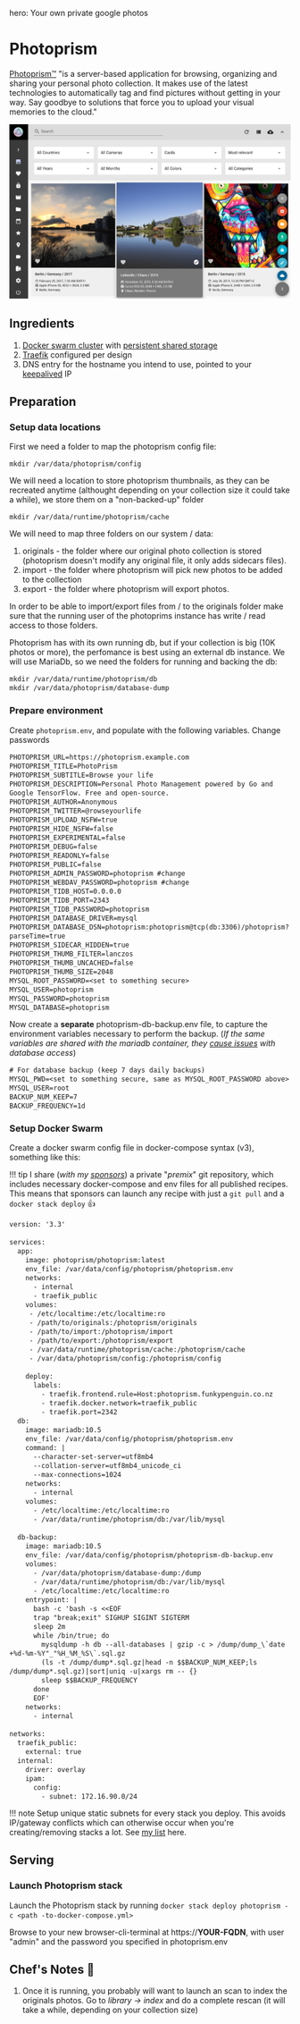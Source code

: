 hero: Your own private google photos

# Photoprism

[Photoprism™](https://github.com/photoprism/photoprism) "is a server-based application for browsing, organizing and sharing your personal photo collection. It makes use of the latest technologies to automatically tag and find pictures without getting in your way. Say goodbye to solutions that force you to upload your visual memories to the cloud."


![Photoprism Screenshot](../images/photoprism.png)

## Ingredients

1. [Docker swarm cluster](/ha-docker-swarm/design/) with [persistent shared storage](/ha-docker-swarm/shared-storage-ceph.md)
2. [Traefik](/ha-docker-swarm/traefik_public) configured per design
3. DNS entry for the hostname you intend to use, pointed to your [keepalived](ha-docker-swarm/keepalived/) IP

## Preparation

### Setup data locations

First we need a folder to map the photoprism config file:
```
mkdir /var/data/photoprism/config
```

We will need a location to store photoprism thumbnails, as they can be recreated anytime (althought depending on your collection size it could take a while), we store them on a "non-backed-up" folder

```
mkdir /var/data/runtime/photoprism/cache
```

We will need to map three folders on our system / data:

1. originals - the folder where our original photo collection is stored (photoprism doesn't modify any original file, it only adds sidecars files).
2. import - the folder where photoprism will pick new photos to be added to the collection
3. export - the folder where photoprism will export photos.
  
In order to be able to import/export files from / to  the originals folder make sure that the running user of the photoprims instance has write / read access to those folders.

Photoprism has with its own running db, but if your collection is big (10K photos or more), the perfomance is best using an external db instance. We will use MariaDb, so we need the folders for running and backing the db:

```
mkdir /var/data/runtime/photoprism/db
mkdir /var/data/photoprism/database-dump
```

### Prepare environment

Create ```photoprism.env```, and populate with the following variables. Change passwords

```
PHOTOPRISM_URL=https://photoprism.example.com
PHOTOPRISM_TITLE=PhotoPrism
PHOTOPRISM_SUBTITLE=Browse your life
PHOTOPRISM_DESCRIPTION=Personal Photo Management powered by Go and Google TensorFlow. Free and open-source.
PHOTOPRISM_AUTHOR=Anonymous
PHOTOPRISM_TWITTER=@rowseyourlife
PHOTOPRISM_UPLOAD_NSFW=true
PHOTOPRISM_HIDE_NSFW=false
PHOTOPRISM_EXPERIMENTAL=false
PHOTOPRISM_DEBUG=false
PHOTOPRISM_READONLY=false
PHOTOPRISM_PUBLIC=false
PHOTOPRISM_ADMIN_PASSWORD=photoprism #change
PHOTOPRISM_WEBDAV_PASSWORD=photoprism #change
PHOTOPRISM_TIDB_HOST=0.0.0.0
PHOTOPRISM_TIDB_PORT=2343
PHOTOPRISM_TIDB_PASSWORD=photoprism
PHOTOPRISM_DATABASE_DRIVER=mysql
PHOTOPRISM_DATABASE_DSN=photoprism:photoprism@tcp(db:3306)/photoprism?parseTime=true
PHOTOPRISM_SIDECAR_HIDDEN=true
PHOTOPRISM_THUMB_FILTER=lanczos
PHOTOPRISM_THUMB_UNCACHED=false
PHOTOPRISM_THUMB_SIZE=2048
MYSQL_ROOT_PASSWORD=<set to something secure>
MYSQL_USER=photoprism
MYSQL_PASSWORD=photoprism
MYSQL_DATABASE=photoprism
```

Now create a **separate** photoprism-db-backup.env file, to capture the environment variables necessary to perform the backup. (_If the same variables are shared with the mariadb container, they [cause issues](https://discourse.geek-kitchen.funkypenguin.co.nz/t/nextcloud-funky-penguins-geek-cookbook/254/3?u=funkypenguin) with database access_)

````
# For database backup (keep 7 days daily backups)
MYSQL_PWD=<set to something secure, same as MYSQL_ROOT_PASSWORD above>
MYSQL_USER=root
BACKUP_NUM_KEEP=7
BACKUP_FREQUENCY=1d
````

### Setup Docker Swarm

Create a docker swarm config file in docker-compose syntax (v3), something like this:

!!! tip
        I share (_with my [sponsors](https://github.com/sponsors/funkypenguin)_) a private "_premix_" git repository, which includes necessary docker-compose and env files for all published recipes. This means that sponsors can launch any recipe with just a ```git pull``` and a ```docker stack deploy``` 👍


```
version: '3.3'

services:
  app:
    image: photoprism/photoprism:latest
    env_file: /var/data/config/photoprism/photoprism.env
    networks:
      - internal
      - traefik_public
    volumes:
     - /etc/localtime:/etc/localtime:ro
     - /path/to/originals:/photoprism/originals
     - /path/to/import:/photoprism/import
     - /path/to/export:/photoprism/export
     - /var/data/runtime/photoprism/cache:/photoprism/cache
     - /var/data/photoprism/config:/photoprism/config

    deploy:
      labels:
        - traefik.frontend.rule=Host:photoprism.funkypenguin.co.nz
        - traefik.docker.network=traefik_public
        - traefik.port=2342
  db:
    image: mariadb:10.5
    env_file: /var/data/config/photoprism/photoprism.env
    command: |
      --character-set-server=utf8mb4
      --collation-server=utf8mb4_unicode_ci
      --max-connections=1024
    networks:
      - internal
    volumes:
      - /etc/localtime:/etc/localtime:ro
      - /var/data/runtime/photoprism/db:/var/lib/mysql

  db-backup:
    image: mariadb:10.5
    env_file: /var/data/config/photoprism/photoprism-db-backup.env
    volumes:
      - /var/data/photoprism/database-dump:/dump
      - /var/data/runtime/photoprism/db:/var/lib/mysql
      - /etc/localtime:/etc/localtime:ro
    entrypoint: |
      bash -c 'bash -s <<EOF
      trap "break;exit" SIGHUP SIGINT SIGTERM
      sleep 2m
      while /bin/true; do
        mysqldump -h db --all-databases | gzip -c > /dump/dump_\`date +%d-%m-%Y"_"%H_%M_%S\`.sql.gz
        (ls -t /dump/dump*.sql.gz|head -n $$BACKUP_NUM_KEEP;ls /dump/dump*.sql.gz)|sort|uniq -u|xargs rm -- {}
        sleep $$BACKUP_FREQUENCY
      done
      EOF'
    networks:
      - internal

networks:
  traefik_public:
    external: true
  internal:
    driver: overlay
    ipam:
      config:
        - subnet: 172.16.90.0/24
```

!!! note
    Setup unique static subnets for every stack you deploy. This avoids IP/gateway conflicts which can otherwise occur when you're creating/removing stacks a lot. See [my list](/reference/networks/) here.



## Serving

### Launch Photoprism stack

Launch the Photoprism stack by running ```docker stack deploy photoprism -c <path -to-docker-compose.yml>```

Browse to your new browser-cli-terminal at https://**YOUR-FQDN**, with user "admin" and the password you specified in photoprism.env

## Chef's Notes 📓

1. Once it is running, you probably will want to launch an scan to index the originals photos. Go to *library -> index* and do a complete rescan (it will take a while, depending on your collection size)